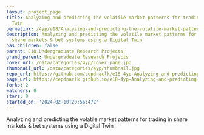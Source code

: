 ```yaml
---
layout: project_page
title: Analyzing and predicting the volatile market patterns for trading using a Digital
  Twin
permalink: /4yp/e18/Analyzing-and-predicting-the-volatile-market-patterns-for-trading-using-a-Digital-Twin/
description: Analyzing and predicting the volatile market patterns for trading in
  share markets & bet systems using a Digital Twin
has_children: false
parent: E18 Undergraduate Research Projects
grand_parent: Undergraduate Research Projects
cover_url: /data/categories/4yp/cover_page.jpg
thumbnail_url: /data/categories/4yp/thumbnail.jpg
repo_url: https://github.com/cepdnaclk/e18-4yp-Analyzing-and-predicting-the-volatile-market-patterns-for-trading-using-a-Digital-Twin
page_url: https://cepdnaclk.github.io/e18-4yp-Analyzing-and-predicting-the-volatile-market-patterns-for-trading-using-a-Digital-Twin
forks: 2
watchers: 0
stars: 0
started_on: '2024-02-10T20:56:47Z'
---
```


Analyzing and predicting the volatile market patterns for trading in share markets & bet systems using a Digital Twin
